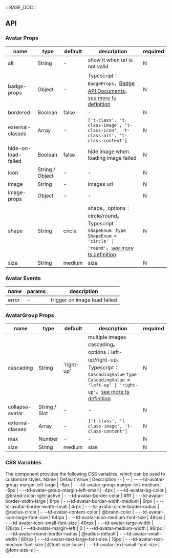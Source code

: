 :: BASE_DOC ::

## API

### Avatar Props

 name                | type            | default | description                                                                                                                                                                                        | required 
---------------------|-----------------|---------|----------------------------------------------------------------------------------------------------------------------------------------------------------------------------------------------------|----------
 alt                 | String          | -       | show it when url is not valid                                                                                                                                                                      | N        
 badge-props         | Object          | -       | Typescript：`BadgeProps`，[Badge API Documents](./badge?tab=api)。[see more ts definition](https://github.com/Tencent/tdesign-miniprogram/tree/develop/src/avatar/type.ts)                            | N        
 bordered            | Boolean         | false   | \-                                                                                                                                                                                                 | N        
 external-classes    | Array           | -       | `['t-class', 't-class-image', 't-class-icon', 't-class-alt', 't-class-content']`                                                                                                                   | N        
 hide-on-load-failed | Boolean         | false   | hide image when loading image failed                                                                                                                                                               | N        
 icon                | String / Object | -       | \-                                                                                                                                                                                                 | N        
 image               | String          | -       | images url                                                                                                                                                                                         | N        
 image-props         | Object          | -       | \-                                                                                                                                                                                                 | N        
 shape               | String          | circle  | shape。options：circle/round。Typescript：`ShapeEnum ` `type ShapeEnum = 'circle' \| 'round'`。[see more ts definition](https://github.com/Tencent/tdesign-miniprogram/tree/develop/src/avatar/type.ts) | N        
 size                | String          | medium  | size                                                                                                                                                                                               | N        

### Avatar Events

 name  | params | description                  
-------|--------|------------------------------
 error | \-     | trigger on image load failed 

### AvatarGroup Props

 name             | type          | default    | description                                                                                                                                                                                                                                   | required 
------------------|---------------|------------|-----------------------------------------------------------------------------------------------------------------------------------------------------------------------------------------------------------------------------------------------|----------
 cascading        | String        | 'right-up' | multiple images cascading。options：left-up/right-up。Typescript：`CascadingValue` `type CascadingValue = 'left-up' \| 'right-up'`。[see more ts definition](https://github.com/Tencent/tdesign-miniprogram/tree/develop/src/avatar-group/type.ts) | N        
 collapse-avatar  | String / Slot | -          | \-                                                                                                                                                                                                                                            | N        
 external-classes | Array         | -          | `['t-class', 't-class-image', 't-class-content']`                                                                                                                                                                                             | N        
 max              | Number        | -          | \-                                                                                                                                                                                                                                            | N        
 size             | String        | medium     | size                                                                                                                                                                                                                                          | N        

### CSS Variables

The component provides the following CSS variables, which can be used to customize styles.
Name | Default Value | Description
-- | -- | --
--td-avatar-group-margin-left-large | -8px | -
--td-avatar-group-margin-left-medium | -6px | -
--td-avatar-group-margin-left-small | -4px | -
--td-avatar-bg-color | @brand-color-light-active | -
--td-avatar-border-color | #fff | -
--td-avatar-border-width-large | 8rpx | -
--td-avatar-border-width-medium | 6rpx | -
--td-avatar-border-width-small | 4rpx | -
--td-avatar-circle-border-radius | @radius-circle | -
--td-avatar-content-color | @brand-color | -
--td-avatar-icon-large-font-size | 64rpx | -
--td-avatar-icon-medium-font-size | 48rpx | -
--td-avatar-icon-small-font-size | 40rpx | -
--td-avatar-large-width | 128rpx | -
--td-avatar-margin-left | 0 | -
--td-avatar-medium-width | 96rpx | -
--td-avatar-round-border-radius | @radius-default | -
--td-avatar-small-width | 80rpx | -
--td-avatar-text-large-font-size | 16px | -
--td-avatar-text-medium-font-size | @font-size-base | -
--td-avatar-text-small-font-size | @font-size-s | - 
